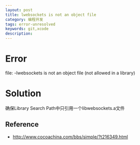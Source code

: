 ```yaml
---
layout: post
title: lwebsockets is not an object file
category: 编程开发
tags: error-unresolved
keywords: git,xcode
description: 
---
```

# Error
file: -lwebsockets is not an object file (not allowed in a library)

# Solution
确保Library Search Path中只引用一个libwebsockets.a文件

## Reference
* <http://www.cocoachina.com/bbs/simple/?t216349.html>